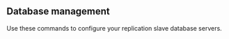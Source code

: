 


## Database management

Use these commands to configure your replication slave database servers.


